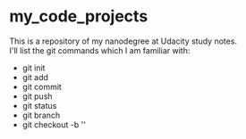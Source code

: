 # my_code_projects
This is a repository of my nanodegree at Udacity study notes.  
I'll list the git commands which I am familiar with:
- git init
- git add
- git commit
- git push
- git status
- git branch
- git checkout -b '<branch name>'